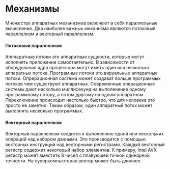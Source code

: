 # Механизмы


Множество аппаратных механизмов включают в себя параллельные вычисления. Два наиболее важных механизма являются потоковый параллелизм и векторный параллелизм.

#### Потоковый параллелизм

Апппаратные потоки это аппаратные сущности, которые могут исполнять приложение самостаятельно. В зависимости от оборудования ядра процессора могут иметь один или несколько аппаратных потока. Програмные потоки это вируальные аппаратные потоки. Опрерационная система может создават больше программых потоков чем существуют аппаратных. Современные операционные системы дают несколько миллисекунд на выполенение одному программному потоку, а потом другому на одном аппаратном. Переключение происходит настолько быстро, что для человека это просто не заметно. Таким образом, один аппаратный поток может выполнять несколько программых.


#### Векторный параллелизм

Векторный параллелизм сводится к выполеннию одной или нескольких операций над  набором данными. Это производится с помощью векторных инструкций над векторными регистрами. Каждый векторный регистр содержит некоторый набор элементов. К примеру, Intel AVX  регистр может вместить 8 чисел с плавующей точкой одинарной точности. На суперкомпьютерах вектор может быть длиннее. 